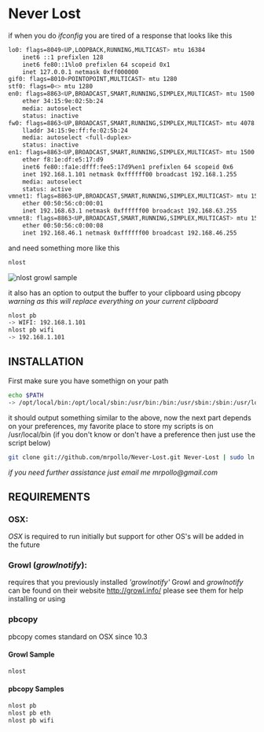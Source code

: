 # Never Lost
if when you do _ifconfig_ you are tired of a response that looks like this

```bash
lo0: flags=8049<UP,LOOPBACK,RUNNING,MULTICAST> mtu 16384
	inet6 ::1 prefixlen 128 
	inet6 fe80::1%lo0 prefixlen 64 scopeid 0x1 
	inet 127.0.0.1 netmask 0xff000000 
gif0: flags=8010<POINTOPOINT,MULTICAST> mtu 1280
stf0: flags=0<> mtu 1280
en0: flags=8863<UP,BROADCAST,SMART,RUNNING,SIMPLEX,MULTICAST> mtu 1500
	ether 34:15:9e:02:5b:24 
	media: autoselect
	status: inactive
fw0: flags=8863<UP,BROADCAST,SMART,RUNNING,SIMPLEX,MULTICAST> mtu 4078
	lladdr 34:15:9e:ff:fe:02:5b:24 
	media: autoselect <full-duplex>
	status: inactive
en1: flags=8863<UP,BROADCAST,SMART,RUNNING,SIMPLEX,MULTICAST> mtu 1500
	ether f8:1e:df:e5:17:d9 
	inet6 fe80::fa1e:dfff:fee5:17d9%en1 prefixlen 64 scopeid 0x6 
	inet 192.168.1.101 netmask 0xffffff00 broadcast 192.168.1.255
	media: autoselect
	status: active
vmnet1: flags=8863<UP,BROADCAST,SMART,RUNNING,SIMPLEX,MULTICAST> mtu 1500
	ether 00:50:56:c0:00:01 
	inet 192.168.63.1 netmask 0xffffff00 broadcast 192.168.63.255
vmnet8: flags=8863<UP,BROADCAST,SMART,RUNNING,SIMPLEX,MULTICAST> mtu 1500
	ether 00:50:56:c0:00:08 
	inet 192.168.46.1 netmask 0xffffff00 broadcast 192.168.46.255

```

and need something more like this

```bash
nlost
```
![nlost growl sample](http://ramonroche.com/content/nlost_sample_a.png "nlos Growl Sample")

it also has an option to output the buffer to your clipboard using pbcopy _warning as this will replace everything on your current clipboard_

```bash
nlost pb
-> WIFI: 192.168.1.101
nlost pb wifi
-> 192.168.1.101
```

## INSTALLATION
First make sure you have somethign on your path

```bash
echo $PATH
-> /opt/local/bin:/opt/local/sbin:/usr/bin:/bin:/usr/sbin:/sbin:/usr/local/bin
```

it should output something similar to the above, now the next part depends on your preferences, my favorite place to store my scripts is on /usr/local/bin (if you don't know or don't have a preference then just use the script below)

```bash
git clone git://github.com/mrpollo/Never-Lost.git Never-Lost | sudo ln -sv Never-Lost/nlost /usr/local/bin/nlost
```

_if you need further assistance just email me mrpollo@gmail.com_

## REQUIREMENTS
### OSX:
_OSX_ is required to run initially but support for other OS's will be added in the future
### Growl (_growlnotify_):
requires that you previously installed _'growlnotify'_ Growl and _growlnotify_ can be found on their website http://growl.info/
please see them for help installing or using
### pbcopy
pbcopy comes standard on OSX since 10.3

#### Growl Sample
```bash
nlost
```
#### pbcopy Samples
```bash
nlost pb
nlost pb eth
nlost pb wifi
```